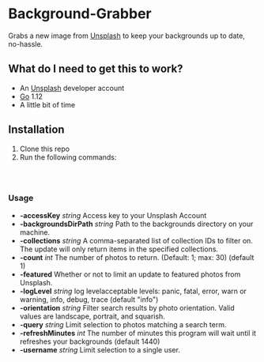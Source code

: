 # Background-Grabber
Grabs a new image from [Unsplash] to keep your backgrounds up to date, no-hassle.

## What do I need to get this to work?
* An [Unsplash] developer account
* [Go] 1.12
* A little bit of time

## Installation
1. Clone this repo
2. Run the following commands:
```shell



```


### Usage

* **-accessKey** *string*
    	Access key to your Unsplash Account
* **-backgroundsDirPath** *string*
    	Path to the backgrounds directory on your machine.
* **-collections** *string*
    	A comma-separated list of collection IDs to filter on. The update will only return items in the specified collections.
* **-count** *int*
    	The number of photos to return. (Default: 1; max: 30) (default 1)
* **-featured**
    	Whether or not to limit an update to featured photos from Unsplash.
* **-logLevel** *string*
    	log levelacceptable levels: panic, fatal, error, warn or warning, info, debug, trace (default "info")
* **-orientation** *string*
    	Filter search results by photo orientation. Valid values are landscape, portrait, and squarish.
* **-query** *string*
    	Limit selection to photos matching a search term.
* **-refreshMinutes** *int*
    	The number of minutes this program will wait until it refreshes your backgrounds (default 1440)
* **-username** *string*
    	Limit selection to a single user.
    	

[Unsplash]: https://unsplash.com/
[Go]: https://golang.org/